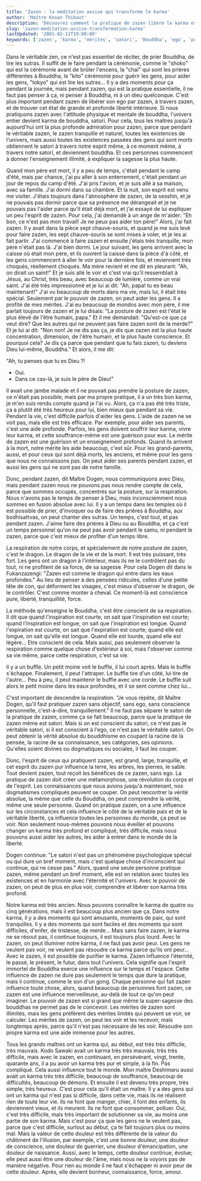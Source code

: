 ```yaml
---
title: 'Zazen : la méditation assise qui transforme le karma'
author: 'Maître Kosen Thibaut'
description: 'Découvrez comment la pratique de zazen libère le karma et crée des mérites durables par la méditation assise.'
slug: 'zazen-meditation-assise-transformation-karma'
lastUpdated: '2001-02-11T19:00:00'
keywords: ['zazen', 'karma', 'mérites', 'satori', 'Bouddha', 'ego', 'posture', 'respiration', 'liberté intérieure', 'méditation zen']
---
```


Dans le véritable zen, ce n'est pas essentiel de réciter, de prier
Bouddha, de lire les sutras. Il suffit de le faire pendant la cérémonie,
comme le "shoko" qui est la cérémonie avant de brûler l'encens, la
"chaï" qui sont les prières différentes à Bouddha, le "kito"
cérémonie pour guérir les gens, pour aider les gens, "tokyo" qui est
lire les sutras... Il y a des moments pour ça pendant la journée, mais
pendant zazen, qui est la pratique essentielle, il ne faut pas penser à
ça, ni penser à Bouddha, ni à un dieu quelconque. C'est plus important
pendant zazen de libérer son ego par zazen, à travers zazen, et de
trouver cet état de grande et profonde liberté intérieure. Si nous
pratiquons zazen avec l'attitude physique et mentale de bouddha,
l'univers entier devient karma de bouddha, satori. Pour cela, tous les
maîtres jusqu'à aujourd'hui ont la plus profonde admiration pour
zazen, parce que pendant le véritable zazen, le zazen tranquille et
naturel, toutes les existences de l'univers, mais aussi toutes les
existences passées des gens qui sont morts obtiennent le satori à
travers notre esprit même, à ce moment même, à travers notre satori, et
deviennent bouddha. Et ces personnes commencent à donner l'enseignement
illimité, à expliquer la sagesse la plus haute.

Quand mon père est mort, il y a peu de temps, c'était pendant le camp
d'été, mais par chance, j'ai pu aller à son enterrement, c'était
pendant un jour de repos du camp d'été. J'ai pris l'avion, et je suis
allé à sa maison, avec sa famille. J'ai dormi dans sa chambre. Et la
nuit, son esprit est venu me visiter. J'étais toujours dans
l'atmosphère de zazen, de la sesshin, et je ne pouvais pas dormir parce
que sa présence me dérangeait et je ne pouvais pas l'aider parce qu'il
était déjà mort, et j'ai essayé de lui expliquer un peu l'esprit de
zazen. Pour cela, j'ai demandé à un ange de m'aider: "Eh bon, ce
n'est pas mon travail! Je ne peux pas aider ton père!" Alors, j'ai
fait zazen. Il y avait dans la pièce sept chauve-souris, et quand je me
suis levé pour faire zazen, les sept chauve-souris se sont mises à
voler, et je les ai fait partir. J'ai commencé à faire zazen et ensuite
j'étais très tranquille, mon père n'était pas là. J'ai bien dormi. Le
jour suivant, les gens arrivent avec la caisse où était mon père, et ils
ouvrent la caisse dans la pièce d'à côté, et les gens commencent à
aller le voir pour la dernière fois, et reviennent très choqués,
réellement choqués. Ma mère revient et me dit en pleurant: "Ah, on
dirait un saint!" Et je suis allé le voir et c'est vrai qu'il
ressemblait à Jésus, au Christ, très beau, avec beaucoup de lumière,
comme un vrai saint. J'ai été très impressionné et je lui ai dit: "Ah,
papa! tu es beau maintenant!" J'ai vu beaucoup de morts dans ma vie,
mais lui, il était très spécial. Seulement par le pouvoir de zazen, on
peut aider les gens. Il a profité de mes mérites. J'ai eu beaucoup de
mondos avec mon père, il me parlait toujours de zazen et je lui disais:
"La posture de zazen est l'état le plus élevé de l'être humain,
papa." Et il me demandait: "Qu'est-ce que ça veut dire? Que les
autres qui ne peuvent pas faire zazen sont de la merde?" Et je lui ai
dit: "Non non! Je ne dis pas ça, je dis que zazen est la plus haute
concentration, dimension, de l'être humain, et la plus haute
conscience. Et pourquoi cela? Je dis ça parce que pendant que tu fais
zazen, tu deviens Dieu lui-même, Bouddha." Et alors, il me dit:

"Ah, tu penses que tu es Dieu ?!

-   Oui.
-   Dans ce cas-là, je suis le père de Dieu!"

Il avait une jambe malade et il ne pouvait pas prendre la posture de
zazen, ce n'était pas possible, mais par ma propre pratique, il a un
très bon karma, je m'en suis rendu compte quand je l'ai vu. Alors, ça
n'a pas été très triste, ça a plutôt été très heureux pour lui, bien
mieux que pendant sa vie. Pendant la vie, c'est difficile parfois
d'aider les gens. L'aide de zazen ne se voit pas, mais elle est très
efficace. Par exemple, pour aider ses parents, c'est une aide profonde.
Parfois, les gens doivent souffrir leur karma, vivre leur karma, et
cette souffrance-même est une guérison pour eux. Le mérite de zazen est
une guérison et un enseignement profonds. Quand ils arrivent à la mort,
notre mérite les aide beaucoup, c'est sûr. Pour les grand-parents,
aussi, et pour ceux qui sont déjà morts, les anciens, et même pour les
gens que nous ne connaissons pas. On peut aider ses parents pendant
zazen, et aussi les gens qui ne sont pas de notre famille.

Donc, pendant zazen, dit Maître Dogen, nous communiquons avec Dieu, mais
pendant zazen nous ne pouvons pas nous rendre compte de cela, parce que
sommes occupés, concentrés sur la posture, sur la respiration. Nous
n'avons pas le temps de penser à Dieu, mais inconsciemment nous sommes
en fusion absolue avec lui. Il y a un temps dans les temples où il est
possible de prier, d'invoquer ou de faire des prières à Bouddha, aux
bodhisattvas, on peut chanter des sutras. Un temps, c'est tout, et pas
pendant zazen. J'aime faire des prières à Dieu ou au Bouddha, et ça
c'est un temps personnel qu'on ne peut pas avoir pendant le samu, ni
pendant le zazen, parce que c'est mieux de profiter d'un temps libre.

La respiration de notre corps, et spécialement de notre posture de
zazen, c'est le dragon. Le dragon de la vie et de la mort. Il est très
puissant, très fort. Les gens ont un dragon à l'intérieur, mais ils ne
le contrôlent pas du tout, ni ne profitent de sa force, de sa sagesse.
Pour cela Dogen dit dans le Fukanzazengi: "Zazen est comme le dragon
qui entre dans les eaux profondes." Au lieu de penser à des pensées
ridicules, celles d'une petite tête de con, qui déforment les visages,
c'est mieux d'observer le dragon, de le contrôler. C'est comme monter
à cheval. Ce moment-là est conscience pure, liberté, tranquillité,
force.

La méthode qu'enseigne le Bouddha, c'est être conscient de sa
respiration. Il dit que quand l'inspiration est courte, on sait que
l'inspiration est courte; quand l'inspiration est longue, on sait que
l'inspiration est longue. Quand l'expiration est courte, on sait que
l'expiration est courte; quand elle est longue, on sait qu'elle est
longue. Quand elle est lourde, quand elle est légère... Etre conscient
de cela. Mais aussi, pas seulement observer la respiration comme quelque
chose d'extérieur à soi, mais l'observer comme sa vie même, parce
cette respiration, c'est sa vie.

Il y a un buffle. Un petit moine voit le buffle, il lui court après.
Mais le buffle s'échappe. Finalement, il peut l'attraper. Le buffle
tire d'un côté, lui tire de l'autre... Peu à peu, il peut maintenir
le buffle avec une corde. Le buffle suit alors le petit moine dans les
eaux profondes, et il se sent comme chez lui...

C'est important de descendre la respiration. "Je vous répète, dit
Maître Dogen, qu'il faut pratiquer zazen sans objectif, sans ego, sans
conscience personnelle, c'est-à-dire, tranquillement." Il ne faut pas
séparer le satori de la pratique de zazen, comme ça se fait beaucoup,
parce que la pratique de zazen même est satori. Mais si on est conscient
du satori, ce n'est pas le véritable satori, si il est conscient à
l'ego, ce n'est pas le véritable satori. On peut obtenir la vérité
absolue du bouddhisme en coupant la racine de la pensée, la racine de sa
connaissance, ses catégories, ses opinions. Qu'elles soient divines ou
dogmatiques ou sociales, il faut les couper.

Donc, l'esprit de ceux qui pratiquent zazen, est grand, large,
tranquille, et cet esprit du zazen pur influence la terre, les arbres,
les pierres, le sable. Tout devient zazen, tout reçoit les bénéfices de
ce zazen, sans ego. La pratique de zazen doit créer une métamorphose,
une révolution du corps et de l'esprit. Les connaissances que nous
avions jusqu'à maintenant, nos dogmatismes compliqués peuvent se
couper. On peut rencontrer la vérité absolue, la même que celle du
Bouddha, on peut comprendre la vérité, même une seule personne. Quand on
pratique zazen, on a une influence sur les circonstances et cela
influence le côté de la véritable paix et de la véritable liberté, ça
influence toutes les personnes du monde, ça peut se voir. Non seulement
nous-mêmes pouvons nous éveiller et pouvons changer un karma très
profond et compliqué, très difficile, mais nous pouvons aussi aider les
autres, les aider à entrer dans le monde de la liberté.

Dogen continue: "Le satori n'est pas un phénomène psychologique
spécial ou qui dure un bref moment, mais c'est quelque chose
d'inconscient qui continue, qui ne cesse pas." Alors, quand une seule
personne pratique zazen, même pendant un bref moment, elle est en
relation avec toutes les existences et en harmonie avec l'éternité et
l'univers. Avec le pouvoir de zazen, on peut de plus en plus voir,
comprendre et libérer son karma très profond.

Notre karma est très ancien. Nous pouvons connaître le karma de quatre
ou cinq générations, mais il est beaucoup plus ancien que ça. Dans notre
karma, il y a des moments qui sont amusants, moments de paix, qui sont
tranquilles. Il y a des moments qui sont faciles et des moments qui sont
difficiles, d'enfer, de tristesse, de merde... Mais sans faire zazen,
le karma ne se résout pas, il continue toujours, il est toujours plus
lourd. Avec le zazen, on peut illuminer notre karma, il ne faut pas
avoir peur. Les gens ne veulent pas voir, ne veulent pas résoudre ce
karma parce qu'ils ont peur... Avec le zazen, il est possible de
purifier le karma. Zazen influence l'éternité, le passé, le présent, le
futur, dans tout l'univers. Cela signifie que l'esprit immortel de
Bouddha exerce une influence sur le temps et l'espace. Cette influence
de zazen ne dure pas seulement le temps que dure la pratique, mais il
continue, comme le son d'un gong. Chaque personne qui fait zazen
influence toute chose, alors, quand beaucoup de personnes font zazen, ce
zazen est une influence merveilleuse, au-delà de tout ce qu'on peut
imaginer. Le pouvoir de zazen est si grand que même la super-sagesse des
bouddhas ne permet pas de le concevoir. Les mérites de zazen sont
illimités, mais les gens préfèrent des mérites limités qui peuvent se
voir, se calculer. Les mérites de zazen, on peut les voir et les
recevoir, mais longtemps après, parce qu'il n'est pas nécessaire de
les voir. Résoudre son propre karma est une aide immense pour les
autres.

Tous les grands maîtres ont un karma qui, au début, est très très
difficile, très mauvais. Kodo Sawaki avait un karma très très mauvais,
très très difficile, mais avec le zazen, en continuant, en persévérant,
vingt, trente, quarante ans, il a pu avoir un karma très pur et simple,
à la fin. Pas compliqué. Cela aussi influence tout le monde. Mon maître
Deshimaru aussi avait un karma très très difficile, beaucoup de
souffrance, beaucoup de difficultés, beaucoup de démons. Et ensuite il
est devenu très propre, très simple, très heureux. C'est pour cela
qu'il était un maître. Il y a des gens qui ont un karma qui n'est pas
si difficile, dans cette vie, mais ils ne réalisent rien de toute leur
vie. Ils ne font que manger, chier, il font des enfants, ils deviennent
vieux, et ils meurent. Ils ne font que consommer, polluer. Oui, c'est
très difficile, mais très important de solutionner sa vie, au moins une
partie de son karma. Mais c'est pour ça que les gens ne le veulent pas,
parce que c'est difficile, surtout au début, ça te fait toujours plus
ou moins mal. Mais la valeur de cette douleur est très différente de la
valeur du châtiment de l'illusion, par exemple, c'est une bonne
douleur, une douleur de conscience, une douleur de guerrier, une douleur
d'émancipation, une douleur de naissance. Aussi, avec le temps, cette
douleur continue, évolue; elle peut aussi être une douleur de l'âme,
mais nous ne la voyons pas de manière négative. Pour rien au monde il ne
faut s'échapper ni avoir peur de cette douleur. Après, elle devient
bonheur, connaissance, force, amour.
